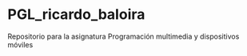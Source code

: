 # PGL_ricardo_baloira
Repositorio para la asignatura Programación multimedia y dispositivos móviles
